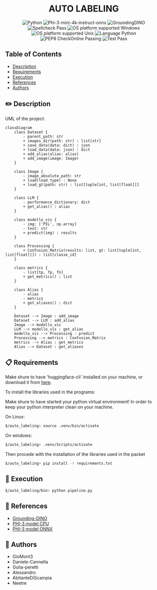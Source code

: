 <div align="center">
  <h1>AUTO LABELING</h1>

  <img src="https://img.shields.io/badge/python-3670A0?style=for-the-badge&logo=python&logoColor=ffdd54" alt="Python">

  <img src="https://img.shields.io/badge/LLM-phi3%20mini%204k%20onnx-lightblue?style=for-the-badge&logo=phi3" alt="Phi-3-mini-4k-instruct-onnx">

  <img src="https://img.shields.io/badge/Model-GroundingDINO-orange?style=for-the-badge" alt="GroundingDINO">

  <br>

  <img src="https://img.shields.io/badge/Spellcheck-Pass-green?style=flat" alt="Spellcheck Pass">

  <img src="https://img.shields.io/badge/OS%20platform%20supported-Windows-green?style=flat" alt="OS platform supported Windows">

  <img src="https://img.shields.io/badge/OS%20platform%20supported-Unix-green?style=flat" alt="OS platform supported Unix">

  <img src="https://img.shields.io/badge/Language-Python-yellowgreen?style=flat" alt="Language Python">

  <img src="https://img.shields.io/badge/PEP8%20CheckOnline-Passing-green" alt="PEP8 CheckOnline Passing">

  <img src="https://img.shields.io/badge/Test-Pass-green" alt="Test Pass">
</div>

## Table of Contents

- [Description](#pencil2-description)
- [Requirements](#clipboard-requirements)
- [Execution](#diamond_shape_with_a_dot_inside-execution)
- [References](#link-references)
- [Authors](#busts_in_silhouette-authors)

## :pencil2: Description

UML of the project:

```mermaid
classDiagram
    class Dataset {
        - parent_path: str
        + images_dir(path: str) : list[str]
        + save_data(data: dict) : json
        + load_data(data: json) : dict
        + add_alias(alias: alias)
        + add_image(image: Image)
    }

    class Image {
        - image_absolute_path: str
        + load(load_type) : None
        + load_gt(path: str) : list[tuple[int, list[float]]]
    }

    class LLM {
        - performance_dictionary: dict
        + get_alias() : alias
    }

    class modello_vis {
        - img: ['PIL', np.array]
        - text: str
        + predict(img) : results
    }

    class Processing {
        + Confusion_Matrix(results: list, gt: list[tuple[int, list[float]]]) : list[classe_id]
    }

    class metrics {
        - list[tp, fp, fn]
        + get_metrics() : list
    }

    class Alias {
        - alias
        - metrics
        + get_aliases() : dict
    }

    Dataset --> Image : add_image
    Dataset --> LLM : add_alias
    Image --> modello_vis
    LLM --> modello_vis : get_alias
    modello_vis --> Processing : predict
    Processing --> metrics : Confusion_Matrix
    metrics --> Alias : get_metrics
    Alias --> Dataset : get_aliases
```

## :clipboard: Requirements

Make shure to have 'huggingface-cli' installed on your machine, or download it from [here](https://huggingface.co/docs/huggingface_hub/guides/cli).

To install the libraries used in the programs:

Make shure to have started your python virtual environment!
In order to keep your python interpreter clean on your machine.

On Linux:

```bash
$/auto_labeling> source .venv/bin/activate
```

On windows:

```bash
$/auto_labeling> .venv/Scripts/activate
```

Then procede with the installation of the libraries used in the packet

```bash
$/auto_labeling> pip install -r requirements.txt
```

## :diamond_shape_with_a_dot_inside: Execution

```bash
$/auto_labeling/bin> python pipeline.py
```

## :link: References

- [Grounding-DINO](https://huggingface.co/IDEA-Research/grounding-dino-base)
- [PHI-3 model CPU](https://github.com/microsoft/onnxruntime-genai/blob/main/examples/python/phi-3-tutorial.md#run-on-cpu)
- [PHI-3 model ONNX](https://huggingface.co/microsoft/Phi-3-mini-4k-instruct-onnx/tree/main/cpu_and_mobile)

## :busts_in_silhouette: Authors

- GioMont3
- Daniele-Cannella
- Gulia-peretti
- Alessandro
- AbitanteDiScampia
- Neetre
